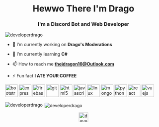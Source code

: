 <h1 align="center">Hewwo There I'm Drago</h1>
<h3 align="center">I'm a Discord Bot and Web Developer</h3>

<p align="left"> <img src="https://komarev.com/ghpvc/?username=developerdrago" alt="developerdrago" /> </p>

- 🔭 I’m currently working on **Drago's Moderations**

- 🌱 I’m currently learning **C#**

- 📫 How to reach me **thejdragon16@Outlook.com**

- ⚡ Fun fact **I ATE YOUR COFFEE**

<p align="left"><img src="https://devicons.github.io/devicon/devicon.git/icons/bootstrap/bootstrap-plain.svg" alt="bootstrap" width="40" height="40"/> <img src="https://devicons.github.io/devicon/devicon.git/icons/express/express-original-wordmark.svg" alt="express" width="40" height="40"/> <img src="https://www.vectorlogo.zone/logos/firebase/firebase-icon.svg" alt="firebase" width="40" height="40"/> <img src="https://www.vectorlogo.zone/logos/git-scm/git-scm-icon.svg" alt="git" width="40" height="40"/> <img src="https://devicons.github.io/devicon/devicon.git/icons/html5/html5-original-wordmark.svg" alt="html5" width="40" height="40"/> <img src="https://devicons.github.io/devicon/devicon.git/icons/javascript/javascript-original.svg" alt="javascript" width="40" height="40"/> <img src="https://devicons.github.io/devicon/devicon.git/icons/linux/linux-original.svg" alt="linux" width="40" height="40"/> <img src="https://devicons.github.io/devicon/devicon.git/icons/mongodb/mongodb-original-wordmark.svg" alt="mongodb" width="40" height="40"/> <img src="https://devicons.github.io/devicon/devicon.git/icons/python/python-original.svg" alt="python" width="40" height="40"/> <img src="https://devicons.github.io/devicon/devicon.git/icons/react/react-original-wordmark.svg" alt="react" width="40" height="40"/> <img src="https://devicons.github.io/devicon/devicon.git/icons/vuejs/vuejs-original-wordmark.svg" alt="vuejs" width="40" height="40"/></p><p><img align="left" src="https://github-readme-stats.vercel.app/api/top-langs/?username=developerdrago&layout=compact&hide=html" alt="developerdrago" /></p>

<p>&nbsp;<img align="center" src="https://github-readme-stats.vercel.app/api?username=developerdrago&show_icons=true" alt="developerdrago" /></p>

<p align="center">
<a href="https://twitter.com/developer_drago" target="blank"><img align="center" src="https://cdn.jsdelivr.net/npm/simple-icons@3.0.1/icons/twitter.svg" alt="developer_drago" height="30" width="30" /></a>
</p>
